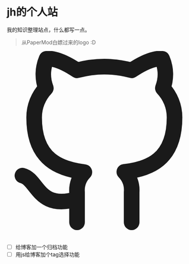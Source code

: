 # jh的个人站

我的知识整理站点，什么都写一点。

> 从PaperMod白嫖过来的logo :D

<div class="social-icons"><a href="https://github.com/LJHG" target="_blank" rel="noopener noreferrer me" title="Github"><svg xmlns="http://www.w3.org/2000/svg" viewBox="0 0 24 24" fill="none" stroke="currentcolor" stroke-width="2" stroke-linecap="round" stroke-linejoin="round"><path d="M9 19c-5 1.5-5-2.5-7-3m14 6v-3.87a3.37 3.37.0 00-.94-2.61c3.14-.35 6.44-1.54 6.44-7A5.44 5.44.0 0020 4.77 5.07 5.07.0 0019.91 1S18.73.65 16 2.48a13.38 13.38.0 00-7 0C6.27.65 5.09 1 5.09 1A5.07 5.07.0 005 4.77 5.44 5.44.0 003.5 8.55c0 5.42 3.3 6.61 6.44 7A3.37 3.37.0 009 18.13V22"></path></svg></a>

- [ ] 给博客加一个归档功能
- [ ] 用js给博客加个tag选择功能
